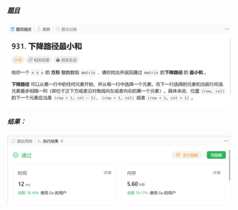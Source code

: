 ##### [题目](https://leetcode.cn/problems/minimum-falling-path-sum/)
![pic](img.png)
##### 结果：
![pic](result.png)